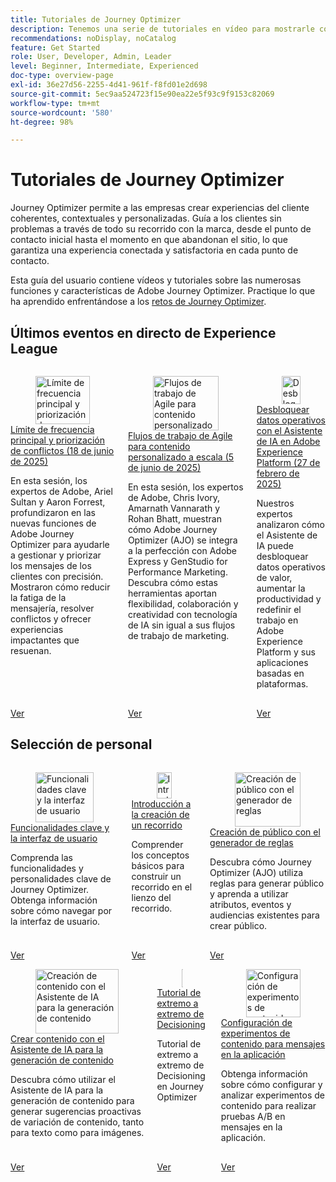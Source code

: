 ```yaml
---
title: Tutoriales de Journey Optimizer
description: Tenemos una serie de tutoriales en vídeo para mostrarle cómo aprovechar las ventajas de Journey Optimizer.
recommendations: noDisplay, noCatalog
feature: Get Started
role: User, Developer, Admin, Leader
level: Beginner, Intermediate, Experienced
doc-type: overview-page
exl-id: 36e27d56-2255-4d41-961f-f8fd01e2d698
source-git-commit: 5ec9aa524723f15e90ea22e5f93c9f9153c82069
workflow-type: tm+mt
source-wordcount: '580'
ht-degree: 98%

---
```



# Tutoriales de Journey Optimizer

Journey Optimizer permite a las empresas crear experiencias del cliente coherentes, contextuales y personalizadas. Guía a los clientes sin problemas a través de todo su recorrido con la marca, desde el punto de contacto inicial hasta el momento en que abandonan el sitio, lo que garantiza una experiencia conectada y satisfactoria en cada punto de contacto.

Esta guía del usuario contiene vídeos y tutoriales sobre las numerosas funciones y características de Adobe Journey Optimizer. Practique lo que ha aprendido enfrentándose a los [retos de Journey Optimizer](https://experienceleague.adobe.com/es/docs/journey-optimizer-learn/challenges/introduction-and-prerequisites).

<div id="recs-overview-body-1"></div>
<div id="recs-overview-body-2"></div>
<div id="recs-overview-body-3"></div>
<div id="recs-overview-body-4"></div>
<div id="recs-overview-body-5"></div>
<div id="recs-overview-body-6"></div>



## Últimos eventos en directo de Experience League

<!-- CARDS
* https://experienceleague.adobe.com/en/docs/events/experience-league-live-recordings/episodes/exl-live-episode-06-18-25
  {title = Master Frequency Capping & Conflict Prioritization (June 18, 2025)}
  {description = In this session, Adobe experts Ariel Sultan and Aaron Forrest dove into new features in Adobe Journey Optimizer to help you govern and prioritize customer messages with precision. They showed how to reduce messaging fatigue, resolve conflicts, and deliver impactful experiences that resonate. }
* https://experienceleague.adobe.com/en/docs/events/experience-league-live-recordings/episodes/exl-live-episode-40-2024-10-24
     {title = Agile Workflows for Personalized Content at Scale (June 05, 2025)}
     {description = In this session, Adobe experts Chris Ivory, Amarnath Vannarath, and Rohan Bhatt showcase how Adobe Journey Optimizer (AJO) seamlessly integrates with Adobe Express and GenStudio for Performance Marketing. Learn how these tools bring unparalleled flexibility, collaboration, and AI-powered creativity to your marketing workflows.}
* https://experienceleague.adobe.com/en/docs/events/experience-league-live-recordings/episodes/exl-live-episode-02-27-25
     {title = Unlocking operational insights with AI Assistant in Adobe Experience Platform (February 27, 2025)}
     {description = ur experts discussed how AI Assistant can unlock valuable operational insights, boosting productivity and redefining work in Adobe Experience Platform and its platform-based applications.}

-->
<!-- START CARDS HTML - DO NOT MODIFY BY HAND -->
<div class="columns">
    <div class="column is-half-tablet is-half-desktop is-one-third-widescreen" aria-label="Master Frequency Capping & Conflict Prioritization (June 18, 2025)">
        <div class="card" style="height: 100%; display: flex; flex-direction: column; height: 100%;">
            <div class="card-image">
                <figure class="image x-is-16by9">
                    <a href="https://experienceleague.adobe.com/es/docs/events/experience-league-live-recordings/episodes/exl-live-episode-06-18-25" title="Límite de frecuencia principal y priorización de conflictos (18 de junio de 2025)" target="_blank" rel="referrer">
                        <img class="is-bordered-r-small" src="https://video.tv.adobe.com/v/3464052/?format=jpeg&nocache=1750720617792" alt="Límite de frecuencia principal y priorización de conflictos (18 de junio de 2025)"
                             style="width: 100%; aspect-ratio: 16 / 9; object-fit: cover; overflow: hidden; display: block; margin: auto;">
                    </a>
                </figure>
            </div>
            <div class="card-content is-padded-small" style="display: flex; flex-direction: column; flex-grow: 1; justify-content: space-between;">
                <div class="top-card-content">
                    <p class="headline is-size-6 has-text-weight-bold">
                        <a href="https://experienceleague.adobe.com/es/docs/events/experience-league-live-recordings/episodes/exl-live-episode-06-18-25" target="_blank" rel="referrer" title="Límite de frecuencia principal y priorización de conflictos (18 de junio de 2025)">Límite de frecuencia principal y priorización de conflictos (18 de junio de 2025)</a>
                    </p>
                    <p class="is-size-6">En esta sesión, los expertos de Adobe, Ariel Sultan y Aaron Forrest, profundizaron en las nuevas funciones de Adobe Journey Optimizer para ayudarle a gestionar y priorizar los mensajes de los clientes con precisión. Mostraron cómo reducir la fatiga de la mensajería, resolver conflictos y ofrecer experiencias impactantes que resuenan.</p>
                </div>
                <a href="https://experienceleague.adobe.com/es/docs/events/experience-league-live-recordings/episodes/exl-live-episode-06-18-25" target="_blank" rel="referrer" class="spectrum-Button spectrum-Button--outline spectrum-Button--primary spectrum-Button--sizeM" style="align-self: flex-start; margin-top: 1rem;">
                    <span class="spectrum-Button-label has-no-wrap has-text-weight-bold">Ver</span>
                </a>
            </div>
        </div>
    </div>
    <div class="column is-half-tablet is-half-desktop is-one-third-widescreen" aria-label="Agile Workflows for Personalized Content at Scale (June 05, 2025)">
        <div class="card" style="height: 100%; display: flex; flex-direction: column; height: 100%;">
            <div class="card-image">
                <figure class="image x-is-16by9">
                    <a href="https://experienceleague.adobe.com/es/docs/events/experience-league-live-recordings/episodes/exl-live-episode-40-2024-10-24" title="Flujos de trabajo de Agile para contenido personalizado a escala (5 de junio de 2025)" target="_blank" rel="referrer">
                        <img class="is-bordered-r-small" src="https://video.tv.adobe.com/v/3436457?format=jpeg&nocache=1750720617807" alt="Flujos de trabajo de Agile para contenido personalizado a escala (5 de junio de 2025)"
                             style="width: 100%; aspect-ratio: 16 / 9; object-fit: cover; overflow: hidden; display: block; margin: auto;">
                    </a>
                </figure>
            </div>
            <div class="card-content is-padded-small" style="display: flex; flex-direction: column; flex-grow: 1; justify-content: space-between;">
                <div class="top-card-content">
                    <p class="headline is-size-6 has-text-weight-bold">
                        <a href="https://experienceleague.adobe.com/es/docs/events/experience-league-live-recordings/episodes/exl-live-episode-40-2024-10-24" target="_blank" rel="referrer" title="Flujos de trabajo de Agile para contenido personalizado a escala (5 de junio de 2025)">Flujos de trabajo de Agile para contenido personalizado a escala (5 de junio de 2025)</a>
                    </p>
                    <p class="is-size-6">En esta sesión, los expertos de Adobe, Chris Ivory, Amarnath Vannarath y Rohan Bhatt, muestran cómo Adobe Journey Optimizer (AJO) se integra a la perfección con Adobe Express y GenStudio for Performance Marketing. Descubra cómo estas herramientas aportan flexibilidad, colaboración y creatividad con tecnología de IA sin igual a sus flujos de trabajo de marketing.</p>
                </div>
                <a href="https://experienceleague.adobe.com/es/docs/events/experience-league-live-recordings/episodes/exl-live-episode-40-2024-10-24" target="_blank" rel="referrer" class="spectrum-Button spectrum-Button--outline spectrum-Button--primary spectrum-Button--sizeM" style="align-self: flex-start; margin-top: 1rem;">
                    <span class="spectrum-Button-label has-no-wrap has-text-weight-bold">Ver</span>
                </a>
            </div>
        </div>
    </div>
    <div class="column is-half-tablet is-half-desktop is-one-third-widescreen" aria-label="Unlocking operational insights with AI Assistant in Adobe Experience Platform (February 27, 2025)">
        <div class="card" style="height: 100%; display: flex; flex-direction: column; height: 100%;">
            <div class="card-image">
                <figure class="image x-is-16by9">
                    <a href="https://experienceleague.adobe.com/es/docs/events/experience-league-live-recordings/episodes/exl-live-episode-02-27-25" title="Desbloquear datos operativos con el Asistente de IA en Adobe Experience Platform (27 de febrero de 2025)" target="_blank" rel="referrer">
                        <img class="is-bordered-r-small" src="https://video.tv.adobe.com/v/3448635/?format=jpeg&nocache=1750720617800" alt="Desbloquear datos operativos con el Asistente de IA en Adobe Experience Platform (27 de febrero de 2025)"
                             style="width: 100%; aspect-ratio: 16 / 9; object-fit: cover; overflow: hidden; display: block; margin: auto;">
                    </a>
                </figure>
            </div>
            <div class="card-content is-padded-small" style="display: flex; flex-direction: column; flex-grow: 1; justify-content: space-between;">
                <div class="top-card-content">
                    <p class="headline is-size-6 has-text-weight-bold">
                        <a href="https://experienceleague.adobe.com/es/docs/events/experience-league-live-recordings/episodes/exl-live-episode-02-27-25" target="_blank" rel="referrer" title="Desbloquear datos operativos con el Asistente de IA en Adobe Experience Platform (27 de febrero de 2025)">Desbloquear datos operativos con el Asistente de IA en Adobe Experience Platform (27 de febrero de 2025)</a>
                    </p>
                    <p class="is-size-6">Nuestros expertos analizaron cómo el Asistente de IA puede desbloquear datos operativos de valor, aumentar la productividad y redefinir el trabajo en Adobe Experience Platform y sus aplicaciones basadas en plataformas.</p>
                </div>
                <a href="https://experienceleague.adobe.com/es/docs/events/experience-league-live-recordings/episodes/exl-live-episode-02-27-25" target="_blank" rel="referrer" class="spectrum-Button spectrum-Button--outline spectrum-Button--primary spectrum-Button--sizeM" style="align-self: flex-start; margin-top: 1rem;">
                    <span class="spectrum-Button-label has-no-wrap has-text-weight-bold">Ver</span>
                </a>
            </div>
        </div>
    </div>
</div>
<!-- END CARDS HTML - DO NOT MODIFY BY HAND -->

<div id="staff-picks-section">

## Selección de personal

<!-- CARDS

* https://experienceleague.adobe.com/en/docs/journey-optimizer-learn/tutorials/introduction-to-journey-optimizer/key-capabilities-and-user-interface
* https://experienceleague.adobe.com/en/docs/journey-optimizer-learn/tutorials/create-journeys/introduction-to-building-a-journey
* https://experienceleague.adobe.com/en/docs/journey-optimizer-learn/tutorials/profiles-audiences-subscriptions/create-audiences-using-the-rule-builder

-->
<!-- START CARDS HTML - DO NOT MODIFY BY HAND -->
<div class="columns">
    <div class="column is-half-tablet is-half-desktop is-one-third-widescreen" aria-label="Key capabilities and the user interface">
        <div class="card" style="height: 100%; display: flex; flex-direction: column; height: 100%;">
            <div class="card-image">
                <figure class="image x-is-16by9">
                    <a href="https://experienceleague.adobe.com/es/docs/journey-optimizer-learn/tutorials/introduction-to-journey-optimizer/key-capabilities-and-user-interface" title="Funcionalidades clave y la interfaz de usuario" target="_blank" rel="referrer">
                        <img class="is-bordered-r-small" src="https://video.tv.adobe.com/v/3424995?format=jpeg&nocache=1750720618534" alt="Funcionalidades clave y la interfaz de usuario"
                             style="width: 100%; aspect-ratio: 16 / 9; object-fit: cover; overflow: hidden; display: block; margin: auto;">
                    </a>
                </figure>
            </div>
            <div class="card-content is-padded-small" style="display: flex; flex-direction: column; flex-grow: 1; justify-content: space-between;">
                <div class="top-card-content">
                    <p class="headline is-size-6 has-text-weight-bold">
                        <a href="https://experienceleague.adobe.com/es/docs/journey-optimizer-learn/tutorials/introduction-to-journey-optimizer/key-capabilities-and-user-interface" target="_blank" rel="referrer" title="Funcionalidades clave y la interfaz de usuario">Funcionalidades clave y la interfaz de usuario</a>
                    </p>
                    <p class="is-size-6">Comprenda las funcionalidades y personalidades clave de Journey Optimizer. Obtenga información sobre cómo navegar por la interfaz de usuario.</p>
                </div>
                <a href="https://experienceleague.adobe.com/es/docs/journey-optimizer-learn/tutorials/introduction-to-journey-optimizer/key-capabilities-and-user-interface" target="_blank" rel="referrer" class="spectrum-Button spectrum-Button--outline spectrum-Button--primary spectrum-Button--sizeM" style="align-self: flex-start; margin-top: 1rem;">
                    <span class="spectrum-Button-label has-no-wrap has-text-weight-bold">Ver</span>
                </a>
            </div>
        </div>
    </div>
    <div class="column is-half-tablet is-half-desktop is-one-third-widescreen" aria-label="Introduction to building a journey">
        <div class="card" style="height: 100%; display: flex; flex-direction: column; height: 100%;">
            <div class="card-image">
                <figure class="image x-is-16by9">
                    <a href="https://experienceleague.adobe.com/es/docs/journey-optimizer-learn/tutorials/create-journeys/introduction-to-building-a-journey" title="Introducción a la creación de un recorrido" target="_blank" rel="referrer">
                        <img class="is-bordered-r-small" src="https://video.tv.adobe.com/v/3424996?format=jpeg&nocache=1750720618508" alt="Introducción a la creación de un recorrido"
                             style="width: 100%; aspect-ratio: 16 / 9; object-fit: cover; overflow: hidden; display: block; margin: auto;">
                    </a>
                </figure>
            </div>
            <div class="card-content is-padded-small" style="display: flex; flex-direction: column; flex-grow: 1; justify-content: space-between;">
                <div class="top-card-content">
                    <p class="headline is-size-6 has-text-weight-bold">
                        <a href="https://experienceleague.adobe.com/es/docs/journey-optimizer-learn/tutorials/create-journeys/introduction-to-building-a-journey" target="_blank" rel="referrer" title="Introducción a la creación de un recorrido">Introducción a la creación de un recorrido</a>
                    </p>
                    <p class="is-size-6">Comprender los conceptos básicos para construir un recorrido en el lienzo del recorrido.</p>
                </div>
                <a href="https://experienceleague.adobe.com/es/docs/journey-optimizer-learn/tutorials/create-journeys/introduction-to-building-a-journey" target="_blank" rel="referrer" class="spectrum-Button spectrum-Button--outline spectrum-Button--primary spectrum-Button--sizeM" style="align-self: flex-start; margin-top: 1rem;">
                    <span class="spectrum-Button-label has-no-wrap has-text-weight-bold">Ver</span>
                </a>
            </div>
        </div>
    </div>
    <div class="column is-half-tablet is-half-desktop is-one-third-widescreen" aria-label="Create an audience using the rule builder">
        <div class="card" style="height: 100%; display: flex; flex-direction: column; height: 100%;">
            <div class="card-image">
                <figure class="image x-is-16by9">
                    <a href="https://experienceleague.adobe.com/es/docs/journey-optimizer-learn/tutorials/profiles-audiences-subscriptions/create-audiences-using-the-rule-builder" title="Creación de público con el generador de reglas" target="_blank" rel="referrer">
                        <img class="is-bordered-r-small" src="https://video.tv.adobe.com/v/3425020?format=jpeg&nocache=1750720618527" alt="Creación de público con el generador de reglas"
                             style="width: 100%; aspect-ratio: 16 / 9; object-fit: cover; overflow: hidden; display: block; margin: auto;">
                    </a>
                </figure>
            </div>
            <div class="card-content is-padded-small" style="display: flex; flex-direction: column; flex-grow: 1; justify-content: space-between;">
                <div class="top-card-content">
                    <p class="headline is-size-6 has-text-weight-bold">
                        <a href="https://experienceleague.adobe.com/es/docs/journey-optimizer-learn/tutorials/profiles-audiences-subscriptions/create-audiences-using-the-rule-builder" target="_blank" rel="referrer" title="Creación de público con el generador de reglas">Creación de público con el generador de reglas</a>
                    </p>
                    <p class="is-size-6">Descubra cómo Journey Optimizer (AJO) utiliza reglas para generar público y aprenda a utilizar atributos, eventos y audiencias existentes para crear público.</p>
                </div>
                <a href="https://experienceleague.adobe.com/es/docs/journey-optimizer-learn/tutorials/profiles-audiences-subscriptions/create-audiences-using-the-rule-builder" target="_blank" rel="referrer" class="spectrum-Button spectrum-Button--outline spectrum-Button--primary spectrum-Button--sizeM" style="align-self: flex-start; margin-top: 1rem;">
                    <span class="spectrum-Button-label has-no-wrap has-text-weight-bold">Ver</span>
                </a>
            </div>
        </div>
    </div>
</div>
<!-- END CARDS HTML - DO NOT MODIFY BY HAND -->

<!-- CARDS
* https://experienceleague.adobe.com/en/docs/journey-optimizer-learn/tutorials/content-management/ai-assistant/create-content-using-ai-assistant-for-content-generation
* https://experienceleague.adobe.com/en/docs/journey-optimizer-learn/tutorials/decision-capabilities/decisioning/decisioning-end-to-end
* https://experienceleague.adobe.com/en/docs/journey-optimizer-learn/tutorials/channels/in-app-channel/content-experiments-for-in-app-messages

-->
<!-- START CARDS HTML - DO NOT MODIFY BY HAND -->
<div class="columns">
    <div class="column is-half-tablet is-half-desktop is-one-third-widescreen" aria-label="Create content using AI Assistant for content generation">
        <div class="card" style="height: 100%; display: flex; flex-direction: column; height: 100%;">
            <div class="card-image">
                <figure class="image x-is-16by9">
                    <a href="https://experienceleague.adobe.com/es/docs/journey-optimizer-learn/tutorials/content-management/ai-assistant/create-content-using-ai-assistant-for-content-generation" title="Creación de contenido con el Asistente de IA para la generación de contenido" target="_blank" rel="referrer">
                        <img class="is-bordered-r-small" src="https://video.tv.adobe.com/v/3434635/?format=jpeg&nocache=1750720619194" alt="Creación de contenido con el Asistente de IA para la generación de contenido"
                             style="width: 100%; aspect-ratio: 16 / 9; object-fit: cover; overflow: hidden; display: block; margin: auto;">
                    </a>
                </figure>
            </div>
            <div class="card-content is-padded-small" style="display: flex; flex-direction: column; flex-grow: 1; justify-content: space-between;">
                <div class="top-card-content">
                    <p class="headline is-size-6 has-text-weight-bold">
                        <a href="https://experienceleague.adobe.com/es/docs/journey-optimizer-learn/tutorials/content-management/ai-assistant/create-content-using-ai-assistant-for-content-generation" target="_blank" rel="referrer" title="Creación de contenido con el Asistente de IA para la generación de contenido">Crear contenido con el Asistente de IA para la generación de contenido</a>
                    </p>
                    <p class="is-size-6">Descubra cómo utilizar el Asistente de IA para la generación de contenido para generar sugerencias proactivas de variación de contenido, tanto para texto como para imágenes.</p>
                </div>
                <a href="https://experienceleague.adobe.com/es/docs/journey-optimizer-learn/tutorials/content-management/ai-assistant/create-content-using-ai-assistant-for-content-generation" target="_blank" rel="referrer" class="spectrum-Button spectrum-Button--outline spectrum-Button--primary spectrum-Button--sizeM" style="align-self: flex-start; margin-top: 1rem;">
                    <span class="spectrum-Button-label has-no-wrap has-text-weight-bold">Ver</span>
                </a>
            </div>
        </div>
    </div>
    <div class="column is-half-tablet is-half-desktop is-one-third-widescreen" aria-label="Decisioning end-to-end walkthrough">
        <div class="card" style="height: 100%; display: flex; flex-direction: column; height: 100%;">
            <div class="card-image">
                <figure class="image x-is-16by9">
                    <a href="https://experienceleague.adobe.com/es/docs/journey-optimizer-learn/tutorials/decision-capabilities/decisioning/decisioning-end-to-end" title="Tutorial de extremo a extremo de Decisioning" target="_blank" rel="referrer">
                        <img class="is-bordered-r-small" src="https://video.tv.adobe.com/v/3451100/?format=jpeg&nocache=1750720619211" alt="Tutorial de extremo a extremo de Decisioning"
                             style="width: 100%; aspect-ratio: 16 / 9; object-fit: cover; overflow: hidden; display: block; margin: auto;">
                    </a>
                </figure>
            </div>
            <div class="card-content is-padded-small" style="display: flex; flex-direction: column; flex-grow: 1; justify-content: space-between;">
                <div class="top-card-content">
                    <p class="headline is-size-6 has-text-weight-bold">
                        <a href="https://experienceleague.adobe.com/es/docs/journey-optimizer-learn/tutorials/decision-capabilities/decisioning/decisioning-end-to-end" target="_blank" rel="referrer" title="Tutorial de extremo a extremo de Decisioning">Tutorial de extremo a extremo de Decisioning</a>
                    </p>
                    <p class="is-size-6">Tutorial de extremo a extremo de Decisioning en Journey Optimizer</p>
                </div>
                <a href="https://experienceleague.adobe.com/es/docs/journey-optimizer-learn/tutorials/decision-capabilities/decisioning/decisioning-end-to-end" target="_blank" rel="referrer" class="spectrum-Button spectrum-Button--outline spectrum-Button--primary spectrum-Button--sizeM" style="align-self: flex-start; margin-top: 1rem;">
                    <span class="spectrum-Button-label has-no-wrap has-text-weight-bold">Ver</span>
                </a>
            </div>
        </div>
    </div>
    <div class="column is-half-tablet is-half-desktop is-one-third-widescreen" aria-label="Configure content experiments for in-app messages">
        <div class="card" style="height: 100%; display: flex; flex-direction: column; height: 100%;">
            <div class="card-image">
                <figure class="image x-is-16by9">
                    <a href="https://experienceleague.adobe.com/es/docs/journey-optimizer-learn/tutorials/channels/in-app-channel/content-experiments-for-in-app-messages" title="Configuración de experimentos de contenido para mensajes en la aplicación" target="_blank" rel="referrer">
                        <img class="is-bordered-r-small" src="https://video.tv.adobe.com/v/3419898/?format=jpeg&nocache=1750720619204" alt="Configuración de experimentos de contenido para mensajes en la aplicación"
                             style="width: 100%; aspect-ratio: 16 / 9; object-fit: cover; overflow: hidden; display: block; margin: auto;">
                    </a>
                </figure>
            </div>
            <div class="card-content is-padded-small" style="display: flex; flex-direction: column; flex-grow: 1; justify-content: space-between;">
                <div class="top-card-content">
                    <p class="headline is-size-6 has-text-weight-bold">
                        <a href="https://experienceleague.adobe.com/es/docs/journey-optimizer-learn/tutorials/channels/in-app-channel/content-experiments-for-in-app-messages" target="_blank" rel="referrer" title="Configuración de experimentos de contenido para mensajes en la aplicación">Configuración de experimentos de contenido para mensajes en la aplicación</a>
                    </p>
                    <p class="is-size-6">Obtenga información sobre cómo configurar y analizar experimentos de contenido para realizar pruebas A/B en mensajes en la aplicación.</p>
                </div>
                <a href="https://experienceleague.adobe.com/es/docs/journey-optimizer-learn/tutorials/channels/in-app-channel/content-experiments-for-in-app-messages" target="_blank" rel="referrer" class="spectrum-Button spectrum-Button--outline spectrum-Button--primary spectrum-Button--sizeM" style="align-self: flex-start; margin-top: 1rem;">
                    <span class="spectrum-Button-label has-no-wrap has-text-weight-bold">Ver</span>
                </a>
            </div>
        </div>
    </div>
</div>
<!-- END CARDS HTML - DO NOT MODIFY BY HAND -->

